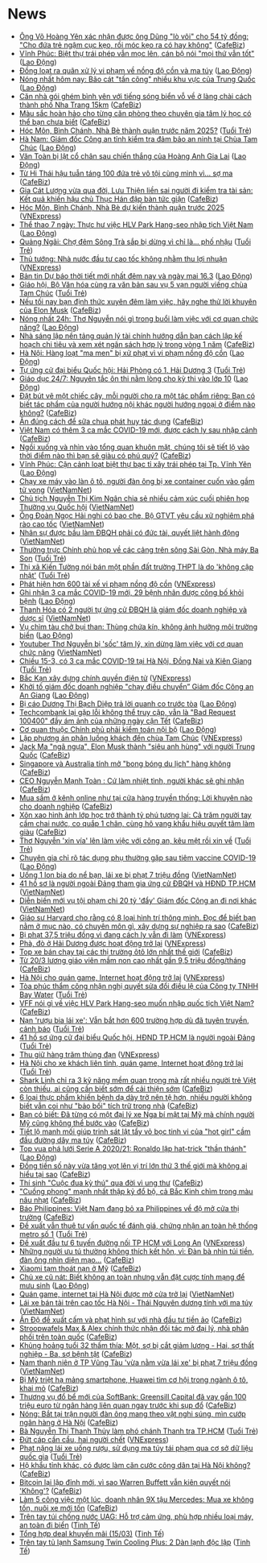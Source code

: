 # News

- [Ông Võ Hoàng Yên xác nhận được ông Dũng "lò vôi" cho 54 tỷ đồng: "Cho đứa trẻ ngậm cục kẹo, rồi móc kẹo ra có hay không"](https://cafebiz.vn/ong-vo-hoang-yen-xac-nhan-duoc-ong-dung-lo-voi-cho-54-ty-dong-cho-dua-tre-ngam-cuc-keo-roi-moc-keo-ra-co-hay-khong-20210315210824141.chn) ([CafeBiz](https://cafebiz.vn))
- [Vĩnh Phúc: Biệt thự trái phép vẫn mọc lên, cán bộ nói &quot;mọi thứ vẫn tốt&quot;](https://laodong.vn/bat-dong-san/vinh-phuc-biet-thu-trai-phep-van-moc-len-can-bo-noi-moi-thu-van-tot-888421.ldo) ([Lao Động](https://laodong.vn))
- [Đồng loạt ra quân xử lý vi phạm về nồng độ cồn và ma túy](https://laodong.vn/phap-luat/dong-loat-ra-quan-xu-ly-vi-pham-ve-nong-do-con-va-ma-tuy-889437.ldo) ([Lao Động](https://laodong.vn))
- [Nóng nhất hôm nay: Bão cát &quot;tấn công&quot; nhiều khu vực của Trung Quốc](https://laodong.vn/video-the-gioi/nong-nhat-hom-nay-bao-cat-tan-cong-nhieu-khu-vuc-cua-trung-quoc-889397.ldo) ([Lao Động](https://laodong.vn))
- [Căn nhà gói ghém bình yên với tiếng sóng biển vỗ về ở làng chài cách thành phố Nha Trang 15km](https://cafebiz.vn/can-nha-goi-ghem-binh-yen-voi-tieng-song-bien-vo-ve-o-lang-chai-cach-thanh-pho-nha-trang-15km-20210315165347814.chn) ([CafeBiz](https://cafebiz.vn))
- [Màu sắc hoàn hảo cho từng căn phòng theo chuyên gia tâm lý học có thể bạn chưa biết](https://cafebiz.vn/mau-sac-hoan-hao-cho-tung-can-phong-theo-chuyen-gia-tam-ly-hoc-co-the-ban-chua-biet-2021031516563547.chn) ([CafeBiz](https://cafebiz.vn))
- [Hóc Môn, Bình Chánh, Nhà Bè thành quận trước năm 2025?](https://tuoitre.vn/hoc-mon-binh-chanh-nha-be-thanh-quan-truoc-nam-2025-20210315201513521.htm) ([Tuổi Trẻ](https://tuoitre.vn))
- [Hà Nam: Giám đốc Công an tỉnh kiểm tra đảm bảo an ninh tại Chùa Tam Chúc](https://laodong.vn/xa-hoi/ha-nam-giam-doc-cong-an-tinh-kiem-tra-dam-bao-an-ninh-tai-chua-tam-chuc-889417.ldo) ([Lao Động](https://laodong.vn))
- [Văn Toàn bị lật cổ chân sau chiến thắng của Hoàng Anh Gia Lai](https://laodong.vn/bong-da/van-toan-bi-lat-co-chan-sau-chien-thang-cua-hoang-anh-gia-lai-889432.ldo) ([Lao Động](https://laodong.vn))
- [Từ Hi Thái hậu tuẫn táng 100 đứa trẻ vô tội cùng mình vì... sợ ma](https://cafebiz.vn/tu-hi-thai-hau-tuan-tang-100-dua-tre-vo-toi-cung-minh-vi-so-ma-20210315162458216.chn) ([CafeBiz](https://cafebiz.vn))
- [Gia Cát Lượng vừa qua đời, Lưu Thiện liền sai người đi kiểm tra tài sản: Kết quả khiến hậu chủ Thục Hán đập bàn tức giận](https://cafebiz.vn/gia-cat-luong-vua-qua-doi-luu-thien-lien-sai-nguoi-di-kiem-tra-tai-san-ket-qua-khien-hau-chu-thuc-han-dap-ban-tuc-gian-20210315162101583.chn) ([CafeBiz](https://cafebiz.vn))
- [Hóc Môn, Bình Chánh, Nhà Bè dự kiến thành quận trước 2025](https://vnexpress.net/hoc-mon-binh-chanh-nha-be-du-kien-thanh-quan-truoc-2025-4248920.html) ([VNExpress](https://vnexpress.net))
- [Thể thao 7 ngày: Thực hư việc HLV Park Hang-seo nhập tịch Việt Nam](https://laodong.vn/video-the-thao/the-thao-7-ngay-thuc-hu-viec-hlv-park-hang-seo-nhap-tich-viet-nam-889303.ldo) ([Lao Động](https://laodong.vn))
- [Quảng Ngãi: Chợ đêm Sông Trà sắp bị dừng vì chỉ là... phố nhậu](https://tuoitre.vn/quang-ngai-cho-dem-song-tra-sap-bi-dung-vi-chi-la-pho-nhau-20210315190238165.htm) ([Tuổi Trẻ](https://tuoitre.vn))
- [Thủ tướng: Nhà nước đầu tư cao tốc không nhằm thu lợi nhuận](https://vnexpress.net/thu-tuong-nha-nuoc-dau-tu-cao-toc-khong-nham-thu-loi-nhuan-4248921.html) ([VNExpress](https://vnexpress.net))
- [Bản tin Dự báo thời tiết mới nhất đêm nay và ngày mai 16.3](https://laodong.vn/video-thoi-su/ban-tin-du-bao-thoi-tiet-moi-nhat-dem-nay-va-ngay-mai-163-889428.ldo) ([Lao Động](https://laodong.vn))
- [Giáo hội, Bộ Văn hóa cùng ra văn bản sau vụ 5 vạn người viếng chùa Tam Chúc](https://tuoitre.vn/giao-hoi-bo-van-hoa-cung-ra-van-ban-sau-vu-5-van-nguoi-vieng-chua-tam-chuc-20210315193421346.htm) ([Tuổi Trẻ](https://tuoitre.vn))
- [Nếu tối nay bạn định thức xuyên đêm làm việc, hãy nghe thử lời khuyên của Elon Musk](https://cafebiz.vn/neu-toi-nay-ban-dinh-thuc-xuyen-dem-lam-viec-hay-nghe-thu-loi-khuyen-cua-elon-musk-20210315165704909.chn) ([CafeBiz](https://cafebiz.vn))
- [Nóng nhất 24h: Thơ Nguyễn nói gì trong buổi làm việc với cơ quan chức năng?](https://laodong.vn/video-thoi-su/nong-nhat-24h-tho-nguyen-noi-gi-trong-buoi-lam-viec-voi-co-quan-chuc-nang-889379.ldo) ([Lao Động](https://laodong.vn))
- [Nhà sáng lập nền tảng quản lý tài chính hướng dẫn bạn cách lập kế hoạch chi tiêu và xem xét ngân sách hợp lý trong vòng 1 năm](https://cafebiz.vn/nha-sang-lap-nen-tang-quan-ly-tai-chinh-huong-dan-ban-cach-lap-ke-hoach-chi-tieu-va-xem-xet-ngan-sach-hop-ly-trong-vong-1-nam-20210315194939149.chn) ([CafeBiz](https://cafebiz.vn))
- [Hà Nội: Hàng loạt &quot;ma men&quot; bị xử phạt vì vi phạm nồng độ cồn](https://laodong.vn/photo/ha-noi-hang-loat-ma-men-bi-xu-phat-vi-vi-pham-nong-do-con-889385.ldo) ([Lao Động](https://laodong.vn))
- [Tự ứng cử đại biểu Quốc hội: Hải Phòng có 1, Hải Dương 3](https://tuoitre.vn/tu-ung-cu-dai-bieu-quoc-hoi-hai-phong-co-1-hai-duong-3-20210315190935129.htm) ([Tuổi Trẻ](https://tuoitre.vn))
- [Giáo dục 24/7: Nguyên tắc ôn thi nằm lòng cho kỳ thi vào lớp 10](https://laodong.vn/video/giao-duc-247-nguyen-tac-on-thi-nam-long-cho-ky-thi-vao-lop-10-889275.ldo) ([Lao Động](https://laodong.vn))
- [Đặt bút vẽ một chiếc cây, mỗi người cho ra một tác phẩm riêng: Bạn có biết tác phẩm của người hướng nội khác người hướng ngoại ở điểm nào không?](https://cafebiz.vn/dat-but-ve-mot-chiec-cay-moi-nguoi-cho-ra-mot-tac-pham-rieng-ban-co-biet-tac-pham-cua-nguoi-huong-noi-khac-nguoi-huong-ngoai-o-diem-nao-khong-20210315194343543.chn) ([CafeBiz](https://cafebiz.vn))
- [Ăn đúng cách để sữa chua phát huy tác dụng](https://cafebiz.vn/an-dung-cach-de-sua-chua-phat-huy-tac-dung-20210315164039023.chn) ([CafeBiz](https://cafebiz.vn))
- [Việt Nam có thêm 3 ca mắc COVID-19 mới, được cách ly sau nhập cảnh](https://cafebiz.vn/viet-nam-co-them-3-ca-mac-covid-19-moi-duoc-cach-ly-sau-nhap-canh-20210315192052694.chn) ([CafeBiz](https://cafebiz.vn))
- [Ngồi xuống và nhìn vào tổng quan khuôn mặt, chúng tôi sẽ tiết lộ vào thời điểm nào thì bạn sẽ giàu có phú quý?](https://cafebiz.vn/ngoi-xuong-va-nhin-vao-tong-quan-khuon-mat-chung-toi-se-tiet-lo-vao-thoi-diem-nao-thi-ban-se-giau-co-phu-quy-20210315191626902.chn) ([CafeBiz](https://cafebiz.vn))
- [Vĩnh Phúc: Cận cảnh loạt biệt thự bạc tỉ xây trái phép tại Tp. Vĩnh Yên](https://laodong.vn/bat-dong-san/vinh-phuc-can-canh-loat-biet-thu-bac-ti-xay-trai-phep-tai-tp-vinh-yen-888492.ldo) ([Lao Động](https://laodong.vn))
- [Chạy xe máy vào làn ô tô, người đàn ông bị xe container cuốn vào gầm tử vong](http://vietnamnet.vn/vn/thoi-su/an-toan-giao-thong/chay-xe-may-vao-lan-o-to-nguoi-dan-ong-bi-xe-container-cuon-vao-gam-tu-vong-719842.html) ([VietNamNet](https://vietnamnet.vn))
- [Chủ tịch Nguyễn Thị Kim Ngân chia sẻ nhiều cảm xúc cuối phiên họp Thường vụ Quốc hội](http://vietnamnet.vn/vn/thoi-su/quoc-hoi/chu-tich-nguyen-thi-kim-ngan-chia-se-nhieu-cam-xuc-cuoi-phien-hop-thuong-vu-quoc-hoi-719838.html) ([VietNamNet](https://vietnamnet.vn))
- [Ông Đoàn Ngọc Hải nghi có bao che, Bộ GTVT yêu cầu xử nghiêm phá rào cao tốc](http://vietnamnet.vn/vn/thoi-su/an-toan-giao-thong/ong-doan-ngoc-hai-nghi-co-bao-che-bo-gtvt-yeu-cau-xu-nghiem-pha-rao-cao-toc-719823.html) ([VietNamNet](https://vietnamnet.vn))
- [Nhân sự được bầu làm ĐBQH phải có đức tài, quyết liệt hành động](http://vietnamnet.vn/vn/thoi-su/quoc-hoi/nhan-su-duoc-bau-lam-dbqh-phai-co-duc-tai-quyet-liet-hanh-dong-719817.html) ([VietNamNet](https://vietnamnet.vn))
- [Thường trực Chính phủ họp về các cảng trên sông Sài Gòn, Nhà máy Ba Son](https://tuoitre.vn/thuong-truc-chinh-phu-hop-ve-cac-cang-tren-song-sai-gon-nha-may-ba-son-20210315181510966.htm) ([Tuổi Trẻ](https://tuoitre.vn))
- [Thị xã Kiến Tường nói bán một phần đất trường THPT là do 'không cập nhật'](https://tuoitre.vn/thi-xa-kien-tuong-noi-ban-mot-phan-dat-truong-thpt-la-do-khong-cap-nhat-20210315174714233.htm) ([Tuổi Trẻ](https://tuoitre.vn))
- [Phát hiện hơn 600 tài xế vi phạm nồng độ cồn](https://vnexpress.net/phat-hien-hon-600-tai-xe-vi-pham-nong-do-con-4248471.html) ([VNExpress](https://vnexpress.net))
- [Ghi nhận 3 ca mắc COVID-19 mới, 29 bệnh nhân được công bố khỏi bệnh](https://laodong.vn/y-te/ghi-nhan-3-ca-mac-covid-19-moi-29-benh-nhan-duoc-cong-bo-khoi-benh-889063.ldo) ([Lao Động](https://laodong.vn))
- [Thanh Hóa có 2 người tự ứng cử ĐBQH là giám đốc doanh nghiệp và dược sĩ](http://vietnamnet.vn/vn/thoi-su/quoc-hoi/thanh-hoa-co-2-nguoi-tu-ung-cu-dbqh-la-giam-doc-doanh-nghiep-va-duoc-si-719827.html) ([VietNamNet](https://vietnamnet.vn))
- [Vụ chìm tàu chở bụi than: Thùng chứa kín, không ảnh hưởng môi trường biển](https://laodong.vn/xa-hoi/vu-chim-tau-cho-bui-than-thung-chua-kin-khong-anh-huong-moi-truong-bien-889366.ldo) ([Lao Động](https://laodong.vn))
- [Youtuber Thơ Nguyễn bị 'sốc' tâm lý, xin dừng làm việc với cơ quan chức năng](http://vietnamnet.vn/vn/thoi-su/youtuber-tho-nguyen-bi-soc-tam-ly-xin-dung-lam-viec-voi-co-quan-chuc-nang-719828.html) ([VietNamNet](https://vietnamnet.vn))
- [Chiều 15-3, có 3 ca mắc COVID-19 tại Hà Nội, Đồng Nai và Kiên Giang](https://tuoitre.vn/chieu-15-3-co-3-ca-mac-covid-19-tai-ha-noi-dong-nai-va-kien-giang-20210313182212383.htm) ([Tuổi Trẻ](https://tuoitre.vn))
- [Bắc Kạn xây dựng chính quyền điện tử](https://vnexpress.net/bac-kan-xay-dung-chinh-quyen-dien-tu-4248873.html) ([VNExpress](https://vnexpress.net))
- [Khởi tố giám đốc doanh nghiệp &quot;chạy điều chuyển” Giám đốc Công an An Giang](https://laodong.vn/phap-luat/khoi-to-giam-doc-doanh-nghiep-chay-dieu-chuyen-giam-doc-cong-an-an-giang-889365.ldo) ([Lao Động](https://laodong.vn))
- [Bị cáo Dương Thị Bạch Diệp trả lời quanh co trước tòa](https://laodong.vn/phap-luat/bi-cao-duong-thi-bach-diep-tra-loi-quanh-co-truoc-toa-889338.ldo) ([Lao Động](https://laodong.vn))
- [Techcombank lại gặp lỗi không thể truy cập, vẫn là "Bad Request 100400" đầy ám ảnh của những ngày cận Tết](https://cafebiz.vn/techcombank-lai-gap-loi-khong-the-truy-cap-van-la-bad-request-100400-day-am-anh-cua-nhung-ngay-can-tet-20210315174628807.chn) ([CafeBiz](https://cafebiz.vn))
- [Cơ quan thuộc Chính phủ phải kiểm toán nội bộ](https://laodong.vn/kinh-te/co-quan-thuoc-chinh-phu-phai-kiem-toan-noi-bo-889357.ldo) ([Lao Động](https://laodong.vn))
- [Lập phương án phân luồng khách đến chùa Tam Chúc](https://vnexpress.net/lap-phuong-an-phan-luong-khach-den-chua-tam-chuc-4248621.html) ([VNExpress](https://vnexpress.net))
- [Jack Ma "ngã ngựa", Elon Musk thành "siêu anh hùng" với người Trung Quốc](https://cafebiz.vn/jack-ma-nga-ngua-elon-musk-thanh-sieu-anh-hung-voi-nguoi-trung-quoc-20210315164453015.chn) ([CafeBiz](https://cafebiz.vn))
- [Singapore và Australia tính mở "bong bóng du lịch" hàng không](https://cafebiz.vn/singapore-va-australia-tinh-mo-bong-bong-du-lich-hang-khong-20210315164701042.chn) ([CafeBiz](https://cafebiz.vn))
- [CEO Nguyễn Mạnh Toàn : Cứ làm nhiệt tình, người khác sẽ ghi nhận](https://cafebiz.vn/ceo-nguyen-manh-toan-cu-lam-nhiet-tinh-nguoi-khac-se-ghi-nhan-20210315160819345.chn) ([CafeBiz](https://cafebiz.vn))
- [Mua sắm ở kênh online như tại cửa hàng truyền thống: Lời khuyên nào cho doanh nghiệp](https://cafebiz.vn/mua-sam-o-kenh-online-nhu-tai-cua-hang-truyen-thong-loi-khuyen-nao-cho-doanh-nghiep-20210315121127784.chn) ([CafeBiz](https://cafebiz.vn))
- [Xôn xao hình ảnh lớp học trở thành tỷ phú tương lai: Cả trăm người tay cầm chai nước, co quắp 1 chân, cùng hô vang khẩu hiệu quyết tâm làm giàu](https://cafebiz.vn/xon-xao-hinh-anh-lop-hoc-tro-thanh-ty-phu-tuong-lai-ca-tram-nguoi-tay-cam-chai-nuoc-co-quap-1-chan-cung-ho-vang-khau-hieu-quyet-tam-lam-giau-20210315172828917.chn) ([CafeBiz](https://cafebiz.vn))
- [Thơ Nguyễn 'xin vía' lên làm việc với công an, kêu mệt rồi xin về](https://tuoitre.vn/tho-nguyen-xin-via-len-lam-viec-voi-cong-an-keu-met-roi-xin-ve-20210315171027019.htm) ([Tuổi Trẻ](https://tuoitre.vn))
- [Chuyên gia chỉ rõ tác dụng phụ thường gặp sau tiêm vaccine COVID-19](https://laodong.vn/video-thoi-su/chuyen-gia-chi-ro-tac-dung-phu-thuong-gap-sau-tiem-vaccine-covid-19-889305.ldo) ([Lao Động](https://laodong.vn))
- [Uống 1 lon bia do nể bạn, lái xe bị phạt 7 triệu đồng](http://vietnamnet.vn/vn/thoi-su/an-toan-giao-thong/uong-1-lon-bia-do-ne-ba-n-lai-xe-bi-phat-7-trieu-dong-719809.html) ([VietNamNet](https://vietnamnet.vn))
- [41 hồ sơ là người ngoài Đảng tham gia ứng cử ĐBQH và HĐND TP.HCM](http://vietnamnet.vn/vn/thoi-su/quoc-hoi/41-ho-so-la-nguoi-ngoai-dang-tham-gia-ung-cu-dbqh-va-hdnd-tp-hcm-719812.html) ([VietNamNet](https://vietnamnet.vn))
- [Diễn biến mới vụ tội phạm chi 20 tỷ 'đẩy' Giám đốc Công an đi nơi khác](http://vietnamnet.vn/vn/thoi-su/dien-bien-moi-vu-toi-pham-chi-20-ty-day-giam-doc-cong-an-di-noi-khac-719810.html) ([VietNamNet](https://vietnamnet.vn))
- [Giáo sư Harvard cho rằng có 8 loại hình trí thông minh. Đọc để biết bạn nằm ở mục nào, có chuyên môn gì, xây dựng sự nghiệp ra sao](https://cafebiz.vn/giao-su-harvard-cho-rang-co-8-loai-hinh-tri-thong-minh-doc-de-biet-ban-nam-o-muc-nao-co-chuyen-mon-gi-xay-dung-su-nghiep-ra-sao-20210315161204188.chn) ([CafeBiz](https://cafebiz.vn))
- [Bị phạt 37,5 triệu đồng vì đang cách ly vẫn đi làm](https://vnexpress.net/bi-phat-37-5-trieu-dong-vi-dang-cach-ly-van-di-lam-4248725.html) ([VNExpress](https://vnexpress.net))
- [Phà, đò ở Hải Dương được hoạt động trở lại](https://vnexpress.net/pha-do-o-hai-duong-duoc-hoat-dong-tro-lai-4248672.html) ([VNExpress](https://vnexpress.net))
- [Top xe bán chạy tại các thị trường ôtô lớn nhất thế giới](https://cafebiz.vn/top-xe-ban-chay-tai-cac-thi-truong-oto-lon-nhat-the-gioi-20210315142511612.chn) ([CafeBiz](https://cafebiz.vn))
- [Từ 20/3 lương giáo viên mầm non cao nhất gần 9,5 triệu đồng/tháng](https://cafebiz.vn/tu-20-3-luong-giao-vien-mam-non-cao-nhat-gan-95-trieu-dong-thang-20210315164851971.chn) ([CafeBiz](https://cafebiz.vn))
- [Hà Nội cho quán game, Internet hoạt động trở lại](https://vnexpress.net/ha-noi-cho-quan-game-internet-hoat-dong-tro-lai-4248772.html) ([VNExpress](https://vnexpress.net))
- [Tòa phúc thẩm công nhận nghị quyết sửa đổi điều lệ của Công ty TNHH Bay Water](https://tuoitre.vn/toa-phuc-tham-cong-nhan-nghi-quyet-sua-doi-dieu-le-cua-cong-ty-tnhh-bay-water-2021031516094976.htm) ([Tuổi Trẻ](https://tuoitre.vn))
- [VFF nói gì về việc HLV Park Hang-seo muốn nhập quốc tịch Việt Nam?](https://cafebiz.vn/vff-noi-gi-ve-viec-hlv-park-hang-seo-muon-nhap-quoc-tich-viet-nam-20210315164337959.chn) ([CafeBiz](https://cafebiz.vn))
- [Nạn 'rượu bia lái xe': Vẫn bắt hơn 600 trường hợp dù đã tuyên truyền, cảnh báo](https://tuoitre.vn/nan-ruou-bia-lai-xe-van-bat-hon-600-truong-hop-du-da-tuyen-truyen-canh-bao-20210315160749744.htm) ([Tuổi Trẻ](https://tuoitre.vn))
- [41 hồ sơ ứng cử đại biểu Quốc hội, HĐND TP.HCM là người ngoài Đảng](https://tuoitre.vn/41-ho-so-ung-cu-dai-bieu-quoc-hoi-hdnd-tp-hcm-la-nguoi-ngoai-dang-20210315162117552.htm) ([Tuổi Trẻ](https://tuoitre.vn))
- [Thu giữ hàng trăm thùng đạn](https://vnexpress.net/thu-giu-hang-tram-thung-dan-4248698.html) ([VNExpress](https://vnexpress.net))
- [Hà Nội cho xe khách liên tỉnh, quán game, Internet hoạt động trở lại](https://tuoitre.vn/ha-noi-cho-xe-khach-lien-tinh-quan-game-internet-hoat-dong-tro-lai-20210315160558604.htm) ([Tuổi Trẻ](https://tuoitre.vn))
- [Shark Linh chỉ ra 3 kỹ năng mềm quan trọng mà rất nhiều người trẻ Việt còn thiếu, ai cũng cần biết sớm để cải thiện sớm](https://cafebiz.vn/shark-linh-chi-ra-3-ky-nang-mem-quan-trong-ma-rat-nhieu-nguoi-tre-viet-con-thieu-ai-cung-can-biet-som-de-cai-thien-som-20210315151012392.chn) ([CafeBiz](https://cafebiz.vn))
- [6 loại thực phẩm khiến bệnh dạ dày trở nên tệ hơn, nhiều người không biết vẫn coi như "bảo bối" tích trữ trong nhà](https://cafebiz.vn/6-loai-thuc-pham-khien-benh-da-day-tro-nen-te-hon-nhieu-nguoi-khong-biet-van-coi-nhu-bao-boi-tich-tru-trong-nha-20210315160909522.chn) ([CafeBiz](https://cafebiz.vn))
- [Bạn có biết: Đã từng có một đại lý xe Nga bí mật tại Mỹ mà chính người Mỹ cũng không thể bước vào](https://cafebiz.vn/ban-co-biet-da-tung-co-mot-dai-ly-xe-nga-bi-mat-tai-my-ma-chinh-nguoi-my-cung-khong-the-buoc-vao-20210315141852778.chn) ([CafeBiz](https://cafebiz.vn))
- [Tiết lộ manh mối giúp trinh sát lật tẩy vỏ bọc tinh vi của "hot girl" cầm đầu đường dây ma túy](https://cafebiz.vn/tiet-lo-manh-moi-giup-trinh-sat-lat-tay-vo-boc-tinh-vi-cua-hot-girl-cam-dau-duong-day-ma-tuy-20210315162404022.chn) ([CafeBiz](https://cafebiz.vn))
- [Top vua phá lưới Serie A 2020/21: Ronaldo lập hat-trick &quot;thần thánh&quot;](https://laodong.vn/photo/top-vua-pha-luoi-serie-a-202021-ronaldo-lap-hat-trick-than-thanh-889280.ldo) ([Lao Động](https://laodong.vn))
- [Đồng tiền số này vừa tăng vọt lên vị trí lớn thứ 3 thế giới mà không ai hiểu tại sao](https://cafebiz.vn/dong-tien-so-nay-vua-tang-vot-len-vi-tri-lon-thu-3-the-gioi-ma-khong-ai-hieu-tai-sao-20210315161526569.chn) ([CafeBiz](https://cafebiz.vn))
- [Thí sinh "Cuộc đua kỳ thú" qua đời vì ung thư](https://cafebiz.vn/thi-sinh-cuoc-dua-ky-thu-qua-doi-vi-ung-thu-20210315161616656.chn) ([CafeBiz](https://cafebiz.vn))
- ["Cuồng phong" mạnh nhất thập kỷ đổ bộ, cả Bắc Kinh chìm trong màu nâu nhạt](https://cafebiz.vn/cuong-phong-manh-nhat-thap-ky-do-bo-ca-bac-kinh-chim-trong-mau-nau-nhat-20210315161301886.chn) ([CafeBiz](https://cafebiz.vn))
- [Báo Philippines: Việt Nam đang bỏ xa Philippines về độ mở cửa thị trường](https://cafebiz.vn/bao-philippines-viet-nam-dang-bo-xa-philippines-ve-do-mo-cua-thi-truong-20210315161157341.chn) ([CafeBiz](https://cafebiz.vn))
- [Đề xuất vẫn thuê tư vấn quốc tế đánh giá, chứng nhận an toàn hệ thống metro số 1](https://tuoitre.vn/de-xuat-van-thue-tu-van-quoc-te-danh-gia-chung-nhan-an-toan-he-thong-metro-so-1-20210315144857026.htm) ([Tuổi Trẻ](https://tuoitre.vn))
- [Đề xuất đầu tư 6 tuyến đường nối TP HCM với Long An](https://vnexpress.net/de-xuat-dau-tu-6-tuyen-duong-noi-tp-hcm-voi-long-an-4248745.html) ([VNExpress](https://vnexpress.net))
- [Những người ưu tú thường không thích kết hôn, vì: Đàn bà nhìn túi tiền, đàn ông nhìn diện mạo...](https://cafebiz.vn/nhung-nguoi-uu-tu-thuong-khong-thich-ket-hon-vi-dan-ba-nhin-tui-tien-dan-ong-nhin-dien-mao-20210315152957303.chn) ([CafeBiz](https://cafebiz.vn))
- [Xiaomi tạm thoát nạn ở Mỹ](https://cafebiz.vn/xiaomi-tam-thoat-nan-o-my-20210315140806194.chn) ([CafeBiz](https://cafebiz.vn))
- [Chủ xe cũ nát: Biết không an toàn nhưng vẫn đặt cược tính mạng để mưu sinh](https://laodong.vn/video-thoi-su/chu-xe-cu-nat-biet-khong-an-toan-nhung-van-dat-cuoc-tinh-mang-de-muu-sinh-889211.ldo) ([Lao Động](https://laodong.vn))
- [Quán game, internet tại Hà Nội được mở cửa trở lại](http://vietnamnet.vn/vn/thoi-su/quan-game-internet-tai-ha-noi-duoc-mo-cua-tro-lai-719781.html) ([VietNamNet](https://vietnamnet.vn))
- [Lái xe bán tải trên cao tốc Hà Nội - Thái Nguyên dương tính với ma túy](http://vietnamnet.vn/vn/thoi-su/an-toan-giao-thong/lai-xe-ban-tai-tren-cao-toc-ha-noi-thai-nguyen-duong-tinh-voi-ma-tuy-719777.html) ([VietNamNet](https://vietnamnet.vn))
- [Ấn Độ đề xuất cấm và phạt hình sự với nhà đầu tư tiền ảo](https://cafebiz.vn/an-do-de-xuat-cam-va-phat-hinh-su-voi-nha-dau-tu-tien-ao-20210315140540111.chn) ([CafeBiz](https://cafebiz.vn))
- [Stroopwafels Max & Alex chính thức nhận đối tác mở đại lý, nhà phân phối trên toàn quốc](https://cafebiz.vn/stroopwafels-max-alex-chinh-thuc-nhan-doi-tac-mo-dai-ly-nha-phan-phoi-tren-toan-quoc-20210315121058905.chn) ([CafeBiz](https://cafebiz.vn))
- [Khủng hoảng tuổi 32 thấm thía: Một, sợ bị cắt giảm lương - Hai, sợ thất nghiệp - Ba, sợ bệnh tật](https://cafebiz.vn/khung-hoang-tuoi-32-tham-thia-mot-so-bi-cat-giam-luong-hai-so-that-nghiep-ba-so-benh-tat-20210315145349177.chn) ([CafeBiz](https://cafebiz.vn))
- [Nam thanh niên ở TP Vũng Tàu 'vừa nằm vừa lái xe' bị phạt 7 triệu đồng](http://vietnamnet.vn/vn/thoi-su/an-toan-giao-thong/nam-thanh-nien-o-tp-vung-tau-vua-nam-vua-lai-xe-bi-phat-7-trieu-dong-719765.html) ([VietNamNet](https://vietnamnet.vn))
- [Bị Mỹ triệt hạ mảng smartphone, Huawei tìm cơ hội trong ngành ô tô, khai mỏ](https://cafebiz.vn/bi-my-triet-ha-mang-smartphone-huawei-tim-co-hoi-trong-nganh-o-to-khai-mo-20210315140323541.chn) ([CafeBiz](https://cafebiz.vn))
- [Thương vụ đổ bể mới của SoftBank: Greensill Capital đã vay gần 100 triệu euro từ ngân hàng liên quan ngay trước khi sụp đổ](https://cafebiz.vn/thuong-vu-do-be-moi-cua-softbank-greensill-capital-da-vay-gan-100-trieu-euro-tu-ngan-hang-lien-quan-ngay-truoc-khi-sup-do-20210315145809271.chn) ([CafeBiz](https://cafebiz.vn))
- [Nóng: Bắt tại trận người đàn ông mang theo vật nghi súng, mìn cướp ngân hàng ở Hà Nội](https://cafebiz.vn/nong-bat-tai-tran-nguoi-dan-ong-mang-theo-vat-nghi-sung-min-cuop-ngan-hang-o-ha-noi-20210315145631086.chn) ([CafeBiz](https://cafebiz.vn))
- [Bà Nguyễn Thị Thanh Thủy làm phó chánh Thanh tra TP.HCM](https://tuoitre.vn/ba-nguyen-thi-thanh-thuy-la-pho-chanh-thanh-tra-tp-hcm-20210315142611152.htm) ([Tuổi Trẻ](https://tuoitre.vn))
- [Đứt cáp cần cẩu, hai người chết](https://vnexpress.net/dut-cap-can-cau-hai-nguoi-chet-4248724.html) ([VNExpress](https://vnexpress.net))
- [Phạt nặng lái xe uống rượu, sử dụng ma túy tái phạm qua cơ sở dữ liệu quốc gia](https://tuoitre.vn/phat-nang-lai-xe-uong-ruou-su-dung-ma-tuy-tai-pham-qua-co-so-du-lieu-quoc-gia-20210315132302935.htm) ([Tuổi Trẻ](https://tuoitre.vn))
- [Hộ khẩu tỉnh khác, có được làm căn cước công dân tại Hà Nội không?](https://cafebiz.vn/ho-khau-tinh-khac-co-duoc-lam-can-cuoc-cong-dan-tai-ha-noi-khong-20210315141343283.chn) ([CafeBiz](https://cafebiz.vn))
- [Bitcoin lại lập đỉnh mới, vì sao Warren Buffett vẫn kiên quyết nói 'Không'?](https://cafebiz.vn/bitcoin-lai-lap-dinh-moi-vi-sao-warren-buffett-van-kien-quyet-noi-khong-2021031514002665.chn) ([CafeBiz](https://cafebiz.vn))
- [Làm 5 công việc một lúc, doanh nhân 9X tậu Mercedes: Mua xe không tốn, nuôi xe mới tốn](https://cafebiz.vn/lam-5-cong-viec-mot-luc-doanh-nhan-9x-tau-mercedes-mua-xe-khong-ton-nuoi-xe-moi-ton-20210315140925934.chn) ([CafeBiz](https://cafebiz.vn))
- [Trên tay túi chống nước UAG: Hỗ trợ cảm ứng, phù hợp nhiều loại máy, an toàn đi biển](https://tinhte.vn/thread/tren-tay-tui-chong-nuoc-uag-ho-tro-cam-ung-phu-hop-nhieu-loai-may-an-toan-di-bien.3293825/) ([Tinh Tế](https://tinhte.vn))
- [Tổng hợp deal khuyến mãi (15/03)](https://tinhte.vn/thread/tong-hop-deal-khuyen-mai-15-03.3293507/) ([Tinh Tế](https://tinhte.vn))
- [Trên tay tủ lạnh Samsung Twin Cooling Plus: 2 Dàn lạnh độc lập](https://tinhte.vn/thread/tren-tay-tu-lanh-samsung-twin-cooling-plus-2-dan-lanh-doc-lap.3268128/) ([Tinh Tế](https://tinhte.vn))

